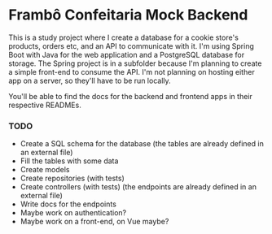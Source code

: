# Frambô Confeitaria Mock Backend

This is a study project where I create a database for a cookie store's products, orders etc, and an API to communicate with it. 
I'm using Spring Boot with Java for the web application and a PostgreSQL database for storage. 
The Spring project is in a subfolder because I'm planning to create a simple front-end to consume the API.
I'm not planning on hosting either app on a server, so they'll have to be run locally.

You'll be able to find the docs for the backend and frontend apps in their respective READMEs.

### TODO
- Create a SQL schema for the database (the tables are already defined in an external file)
- Fill the tables with some data
- Create models
- Create repositories (with tests)
- Create controllers (with tests) (the endpoints are already defined in an external file)
- Write docs for the endpoints
- Maybe work on authentication?
- Maybe work on a front-end, on Vue maybe?